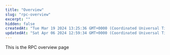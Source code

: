 ```yaml
---
title: "Overview"
slug: "rpc-overview"
excerpt: ""
hidden: false
createdAt: "Tue Mar 19 2024 13:25:36 GMT+0000 (Coordinated Universal Time)"
updatedAt: "Sat Apr 06 2024 12:59:34 GMT+0000 (Coordinated Universal Time)"
---
```


This is the RPC overview page